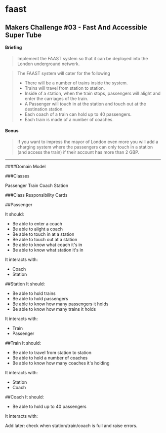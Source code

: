 faast
=====

Makers Challenge #03 - Fast And Accessible Super Tube
-----------------------------------------------------

#### Briefing
> Implement the FAAST system so that it can be 
> deployed into the London underground network.

> The FAAST system will cater for the following
> - There will be a number of trains inside the system.
> - Trains will travel from station to station.
> - Inside of a station, when the train stops, passengers will 
> alight and enter the carriages of the train.
> - A Passenger will touch in at the station and touch out at the destination station.
> - Each coach of a train can hold up to 40 passengers.
> - Each train is made of a number of coaches.

#### Bonus
> If you want to impress the mayor of London even more you will add a 
> charging system where the passengers can only touch in a station 
> (and access the train) if their account has more than 2 GBP.

---

####Domain Model

###Classes

Passenger
Train
Coach
Station

###Class Responsibility Cards

##Passenger

It should:
- Be able to enter a coach
- Be able to alight a coach
- Be able to touch in at a station
- Be able to touch out at a station
- Be able to know what coach it's in
- Be able to know what station it's in

It interacts with:
- Coach
- Station

##Station
It should:
- Be able to hold trains
- Be able to hold passengers
- Be able to know how many passengers it holds
- Be able to know how many trains it holds

It interacts with:
- Train
- Passenger

##Train
It should:
- Be able to travel from station to station
- Be able to hold a number of coaches
- Be able to know how many coaches it's holding

It interacts with:
- Station
- Coach

##Coach
It should:
- Be able to hold up to 40 passengers

It interacts with:

Add later: check when station/train/coach is full and raise errors.